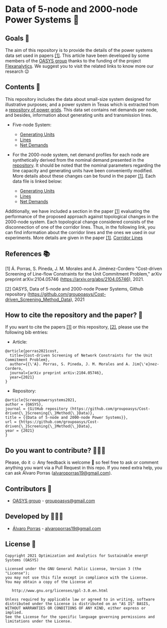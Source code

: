 # Data of 5-node and 2000-node Power Systems 🌇

## Goals 🚀

The aim of this repository is to provide the details of the power systems data set used in papers [[1]](https://arxiv.org/abs/2104.05746). This article have been developed by some members of the [OASYS group](https://sites.google.com/view/groupoasys/home) thanks to the funding of the project [Flexanalytics](https://groupoasysflexanalytics.readthedocs.io/en/latest/). We suggest you to visit the related links to know more our research 😉

## Contents 🌌

This repository includes the data about small-size system designed for illustrative purposes; and a power system in Texas which is extracted from a [repository of power grids](https://github.com/power-grid-lib/pglib-opf).
This data set contains net demands per node, and besides, information about generating units and transmission lines. 

- Five-node System:

  * [Generating Units](https://drive.google.com/file/d/1v3CDYvdzuszUF5EAaVWTHV_mzjmjyDrK/view?usp=sharing)
  * [Lines](https://drive.google.com/file/d/1jBd_JpA2jdkXJLnO1ZvHh4UZAD0mpSWQ/view?usp=sharing)
  * [Net Demands](https://drive.google.com/file/d/1wCOYypnlDXI3w4Crn0Jz0hQl9rNeYKTd/view?usp=sharing)

- For the 2000-node system, net demand profiles for each node are synthetically derived from the nominal demand presented in the [repository](https://github.com/power-grid-lib/pglib-opf). It should be noted that the nominal parameters regarding the line
capacity and generating units have been conveniently modified. More details about these changes can be found in the paper [[1]](https://arxiv.org/abs/2104.05746). Each data file is linked below:

  * [Generating Units](https://drive.google.com/file/d/1HxqOgR0JzHEohWF_wJVEwRYRyGWfOtgW/view?usp=sharing)
  * [Lines](https://drive.google.com/file/d/1xdmdiqdm5IduEyGiekc2yffQnnMnuJ4Z/view?usp=sharing)
  * [Net Demands](https://drive.google.com/file/d/1GizpZEclZ_xQo0rBum5LSnZlHFtlnT49/view?usp=sharing)
 
Additionally, we have included a section in the paper [[1]](https://arxiv.org/abs/2104.05746) evaluating the performance of the proposed approach against topological changes in the 2000-node system. Each topological change considered consists of the disconnection of one of the corridor lines. Thus, in the following link, you can find information about the corridor lines and the ones we used in our experiments. More details are given in the paper [[1]](https://arxiv.org/abs/2104.05746). [Corridor Lines](https://drive.google.com/file/d/10u3ZnJEqvUjJOdiFlJ0JwOsuHgIka87u/view?usp=sharing)
  
## References 📚
[1] Á. Porras, S. Pineda, J. M. Morales and A. Jiménez-Cordero "Cost-driven Screening of Line-flow Constraints for the Unit Commitment Problem," arXiv preprint arXiv:2104.05746 (https://arxiv.org/abs/2104.05746), 2021.

[2] OASYS, Data of 5-node and 2000-node Power Systems, Github repository (https://github.com/groupoasys/Cost-driven_Screening_Method_Data), 2021

## How to cite the repository and the paper? 📝

If you want to cite the papers [[1]](https://arxiv.org/abs/2104.05746) or this repository, [[2]](https://github.com/groupoasys/Cost-driven_Screening_Method_Data
), please use the following bib entries:

* Article:
```
@article{porras2021cost,
  title={Cost-driven Screening of Network Constraints for the Unit Commitment Problem},
  author={{\'A}. Porras, S. Pineda, J. M. Morales and A. Jim{\'e}nez-Cordero,
  journal={arXiv preprint arXiv:2104.05746},
  year={2021}
}
```

* Repository:
```
@article{Screenpowersystems2021,
author = {OASYS},
journal = {GitHub repository (https://github.com/groupoasys/Cost-driven{\_}Screening{\_}Method{\_}Data)},
title = {{Data of 5-node and 2000-node Power Systems}},
url = {https://github.com/groupoasys/Cost-driven{\_}Screening{\_}Method{\_}Data},
year = {2021}
}
```

## Do you want to contribute? 👨🏾‍🔬
 
 Please, do it ☺ Any feedback is welcome 🤩 so feel free to ask or comment anything you want via a Pull Request in this repo.
 If you need extra help, you can ask Álvaro Porras (alvaroporras19@gmail.com).

 ## Contributors 👑
 
 * [OASYS group](http://oasys.uma.es) -  groupoasys@gmail.com
 
 ## Developed by 👨🏾‍💻
 * [Álvaro Porras](https://www.researchgate.net/profile/Alvaro-Porras-Cabrera) - alvaroporras19@gmail.com

 ## License 📝
 
    Copyright 2021 Optimization and Analytics for Sustainable energY Systems (OASYS)

    Licensed under the GNU General Public License, Version 3 (the "License");
    you may not use this file except in compliance with the License.
    You may obtain a copy of the License at

       http://www.gnu.org/licenses/gpl-3.0.en.html

    Unless required by applicable law or agreed to in writing, software
    distributed under the License is distributed on an "AS IS" BASIS,
    WITHOUT WARRANTIES OR CONDITIONS OF ANY KIND, either express or implied.
    See the License for the specific language governing permissions and
    limitations under the License.
